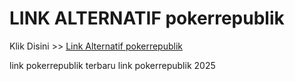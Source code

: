 # LINK ALTERNATIF pokerrepublik

Klik Disini >> <a href="https://linksto.pages.dev/">Link Alternatif pokerrepublik </a>

link pokerrepublik terbaru
link pokerrepublik 2025